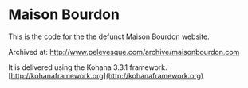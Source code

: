 # Maison Bourdon

This is the code for the the defunct Maison Bourdon website.

Archived at: http://www.pelevesque.com/archive/maisonbourdon.com

It is delivered using the Kohana 3.3.1 framework. [http://kohanaframework.org](http://kohanaframework.org)
